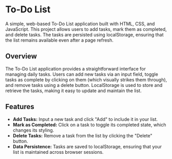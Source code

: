 # To-Do List

A simple, web-based To-Do List application built with HTML, CSS, and JavaScript. This project allows users to add tasks, mark them as completed, and delete tasks. The tasks are persisted using localStorage, ensuring that the list remains available even after a page refresh.

## Overview

The To-Do List application provides a straightforward interface for managing daily tasks. Users can add new tasks via an input field, toggle tasks as complete by clicking on them (which visually strikes them through), and remove tasks using a delete button. LocalStorage is used to store and retrieve the tasks, making it easy to update and maintain the list.

## Features

- **Add Tasks:** Input a new task and click "Add" to include it in your list.
- **Mark as Completed:** Click on a task to toggle its completed state, which changes its styling.
- **Delete Tasks:** Remove a task from the list by clicking the "Delete" button.
- **Data Persistence:** Tasks are saved to localStorage, ensuring that your list is maintained across browser sessions.



